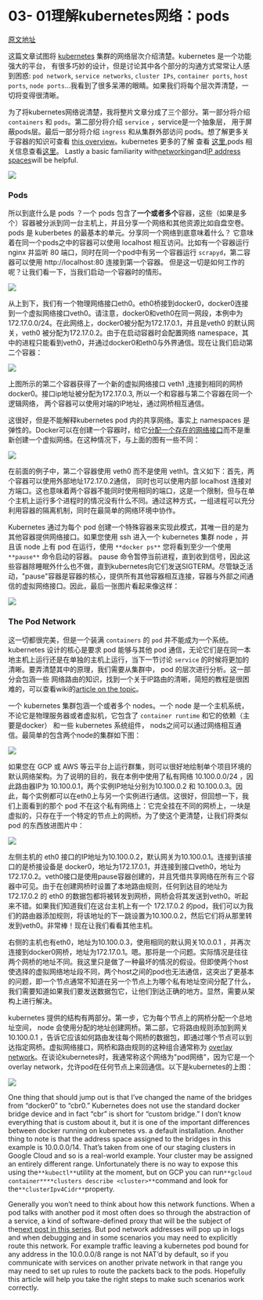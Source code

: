 # 03- 01理解kubernetes网络：pods
[原文地址]()

<!-- This post is going to attempt to demystify the several layers of networking operating in a[kubernetes](https://kubernetes.io/)cluster. Kubernetes is a powerful platform embodying many intelligent design choices, but discussing the way things interact can get confusing: pod networks, service networks, cluster IPs, container ports, host ports, node ports… I’ve seen a few eyes glaze over. We mostly talk about these things at work, cutting across all layers at once because something is broken and someone wants it fixed. If you take it a piece at a time and get clear on how each layer works it all makes sense in a rather elegant way. -->
这篇文章试图将 [kubernetes](https://kubernetes.io/) 集群的网络层次介绍清楚。kubernetes 是一个功能强大的平台， 有很多巧妙的设计，但是讨论其中各个部分的沟通方式常常让人感到困惑: `pod network`, `service networks`, `cluster IPs`, `container ports`, `host ports`, `node ports`…我看到了很多呆滞的眼睛。如果我们将每个层次弄清楚，一切将变得很清晰。


<!-- In order to keep things focused I’m going to split the post into three parts. This first part will look at containers and pods. The[second will examine services](https://medium.com/@betz.mark/understanding-kubernetes-networking-services-f0cb48e4cc82), which are the abstraction layer that allows pods to be ephemeral. The[last post](https://medium.com/@betz.mark/understanding-kubernetes-networking-ingress-1bc341c84078)will look at ingress and getting traffic to your pods from outside the cluster. A few disclaimers first. This post isn’t intended to be a basic intro to containers, kubernetes or pods. To learn more about how containers work see[this overview](https://docs.docker.com/engine/docker-overview/#the-underlying-technology)from[Docker](https://www.docker.com/). A high level overview of kubernetes can be f[ound here](https://kubernetes.io/), and an overview of pods specifically[is here](https://kubernetes.io/docs/concepts/workloads/pods/pod/). Lastly a basic familiarity with[networking](https://www.digitalocean.com/community/tutorials/an-introduction-to-networking-terminology-interfaces-and-protocols)and[IP address spaces](https://www.digitalocean.com/community/tutorials/understanding-ip-addresses-subnets-and-cidr-notation-for-networking)will be helpful.-->
为了将kubernetes网络说清楚，我将整片文章分成了三个部分。第一部分将介绍 `containers` 和 `pods`。第二部分将介绍 `service` ，service是一个抽象层， 用于屏蔽pods层。最后一部分将介绍 `ingress` 和从集群外部访问 pods。想了解更多关于容器的知识可查看 [this overview](https://docs.docker.com/engine/docker-overview/#the-underlying-technology)。kubernetes 更多的了解 查看 [这里](https://kubernetes.io/),pods 相关信息查看[这里](https://kubernetes.io/docs/concepts/workloads/pods/pod/)。
Lastly a basic familiarity with[networking](https://www.digitalocean.com/community/tutorials/an-introduction-to-networking-terminology-interfaces-and-protocols)and[IP address spaces](https://www.digitalocean.com/community/tutorials/understanding-ip-addresses-subnets-and-cidr-notation-for-networking)will be helpful.


![](https://github.com/huruizhi/Knowledge-warehouse/blob/master/images/%E7%90%86%E8%A7%A3kubernetes%E7%BD%91%E7%BB%9Cpods_01.png)

### Pods

<!-- So what is a pod?A pod consists of one or more containers that are collocated on the same host, and are configured to share a network stack and other resources such as volumes.Pods are the basic unit kubernetes applications are built from. What does “share a network stack” actually mean? In practical terms it means that all the containers in a pod can reach each other on localhost. If I have a container running nginx and listening on port 80 and another container running scrapyd the second container can connect to the first as http://localhost:80. But how does that really work? Lets look at the typical situation when we start a docker container on our local machine: -->
所以到底什么是 pods ？一个 pods 包含了**一个或者多个**容器，这些（如果是多个）容器被分派到同一台主机上，并且分享一个网络和其他资源比如自盘空卷。pods 是 kuberbetes 的最基本的单元。分享同一个网络到底意味着什么？ 它意味着在同一个pods之中的容器可以使用 localhost 相互访问。比如有一个容器运行 nginx 并监听 80 端口，同时在同一个pod中有另一个容器运行 `scrapyd`，第二容器可以使用  http://localhost:80 连接到第一个容器。 但是这一切是如何工作的呢？让我们看一下，当我们启动一个容器时的情形。

![](https://github.com/huruizhi/Knowledge-warehouse/blob/master/images/%E7%90%86%E8%A7%A3kubernetes%E7%BD%91%E7%BB%9Cpods_02.png)

<!-- From the top down we have a physical network interface eth0. Attached to that is a bridge docker0, and attached to that is a virtual network interface veth0. Note that docker0 and veth0 are both on the same network, 172.17.0.0/24 in this example. On this network docker0 is assigned 172.17.0.1 and is the[default gateway](https://en.wikipedia.org/wiki/Default_gateway)for veth0, which is assigned 172.17.0.2. Due to how network namespaces are configured when the container is launched processes inside it see only veth0, and communicate with the outside world through docker0 and eth0. Now let’s launch a second container: -->
从上到下，我们有一个物理网络接口eth0。eth0桥接到docker0，docker0连接到一个虚拟网络接口veth0。请注意，docker0和veth0在同一网段，本例中为172.17.0.0/24。在此网络上，docker0被分配为172.17.0.1，并且是veth0 的默认网关，veth0 被分配为172.17.0.2。由于在启动容器时会配置网络 namespace，其中的进程只能看到veth0，并通过docker0和eth0与外界通信。现在让我们启动第二个容器：

![](https://github.com/huruizhi/Knowledge-warehouse/blob/master/images/%E7%90%86%E8%A7%A3kubernetes%E7%BD%91%E7%BB%9Cpods_03.png)

<!-- As shown above the second container gets a new virtual network interface veth1, connected to the same docker0 bridge. This interface is assigned 172.17.0.3, so it is on the same logical network as the bridge and the first container, and both containers can communicate through the bridge as long as they can discover the other container’s IP address somehow. -->
上图所示的第二个容器获得了一个新的虚拟网络接口  veth1 ,连接到相同的网桥docker0。接口ip地址被分配为172.17.0.3, 所以一个和容器与第二个容器在同一个逻辑网络， 两个容器可以使用对端的IP地址，通过网桥相互通信。


<!-- That’s fine and all but it doesn’t get us to the “shared network stack” of a kubernetes pod. Fortunately namespaces are very flexible. Docker can start a container and rather than creating a new virtual network interface for it, specify that it[shares an existing interface](https://docs.docker.com/engine/reference/run/#network-settings). In this case the drawing above looks a little different: -->
这很好，但是不能解释kubernetes pod 内的共享网络。事实上 namespaces 是弹性的。Docker可以在创建一个容器时，给它[分配一个存在的网络接口](https://docs.docker.com/engine/reference/run/#network-settings)而不是重新创建一个虚拟网络。在这种情况下，与上面的图有一些不同：

![](https://github.com/huruizhi/Knowledge-warehouse/blob/master/images/%E7%90%86%E8%A7%A3kubernetes%E7%BD%91%E7%BB%9Cpods_04.png)

<!-- Now the second container sees veth0 rather than getting its own veth1 as in the previous example. This has a few implications: first, both containers are addressable from the outside on 172.17.0.2, and on the inside each can hit ports opened by the other on localhost. This also means that the two containers cannot open the same port, which is a restriction but no different than the situation when running multiple processes on a single host. In this way a set of processes can take full advantage of the decoupling and isolation of containers, while at the same time collaborating together in the simplest possible networking environment. -->
在前面的例子中，第二个容器使用 veth0 而不是使用 veth1。含义如下：首先，两个容器可以使用外部地址172.17.0.2通信， 同时也可以使用内部 localhost 连接对方端口。这也意味着两个容器不能同时使用相同的端口，这是一个限制，但与在单个主机上运行多个进程时的情况没有什么不同。通过这种方式，一组进程可以充分利用容器的隔离机制，同时在最简单的网络环境中协作。

<!-- Kubernetes implements this pattern by creating a special container for each pod whose only purpose is to provide a network interface for the other containers. If you ssh in to a kubernetes cluster node that has pods scheduled on it and run`**docker ps**`you will see at least one container that was started with the`**pause**`command. The`**pause**`command suspends the current process until a signal is received so these containers do nothing at all except sleep until kubernetes sends them a SIGTERM. Despite this lack of activity the “pause” container is the heart of the pod, providing the virtual network interface that all the other containers will use to communicate with each other and the outside world. So in a hypothetical pod-like thing the last picture sort of looks like this: -->
Kubernetes 通过为每个 pod 创建一个特殊容器来实现此模式，其唯一目的是为其他容器提供网络接口。如果您使用 ssh 进入一个 kubernetes 集群 node ，并且该 node 上有 pod 在运行，使用 `**docker ps**` 您将看到至少一个使用 `**pause**` 命令启动的容器。 pause 命令暂停当前进程，直到收到信号，因此这些容器除睡眠外什么也不做，直到kubernetes向它们发送SIGTERM。尽管缺乏活动，"pause"容器是容器的核心，提供所有其他容器相互连接，容器与外部之间通信的虚拟网络接口。因此，最后一张图片看起来像这样：

![](https://github.com/huruizhi/Knowledge-warehouse/blob/master/images/%E7%90%86%E8%A7%A3kubernetes%E7%BD%91%E7%BB%9Cpods_05.png)

### The Pod Network

<!-- That’s all pretty cool, but one pod full of containers that can talk to each other does not get us a system. For reasons that will become even clearer in the next post where I discuss services, the very heart of kubernetes’ design requires that pods be able to communicate with other pods whether they are running on the same local host or separate hosts. To look at how that happens we need to step up a level and look at nodes in a cluster. This section will contain some unfortunate references to network routing and routes, a subject I realize all of humanity would prefer to avoid. Finding a clear, brief tutorial on IP routing is difficult, but if you want a decent review wikipedia’s[article on the topic](https://en.wikipedia.org/wiki/Routing_table)isn’t horrible. -->
这一切都很完美，但是一个装满 `containers` 的 `pod` 并不能成为一个系统。kubernetes 设计的核心是要求 pod 能够与其他 pod 通信，无论它们是在同一本地主机上运行还是在单独的主机上运行，当下一节讨论 `service` 的时候将更加的清晰。要弄清楚其中的原理，我们需要从集群中， pod 的层次进行分析。这一部分会包涵一些 网络路由的知识，找到一个关于IP路由的清晰，简短的教程是很困难的，可以查看wiki的[article on the topic](https://en.wikipedia.org/wiki/Routing_table)。

<!-- A kubernetes cluster consists of one or more nodes. A node is a host system, whether physical or virtual, with a container runtime and its dependencies (i.e. docker mostly) and several kubernetes system components, that is connected to a network that allows it to reach other nodes in the cluster. A simple cluster of two nodes might look like this:-->
一个 kubernetes 集群包涵一个或者多个 nodes。一个 node 是一个主机系统，不论它是物理服务器或者虚拟机，它包含了 `container runtime` 和它的依赖（主要是docker） 和一些 kubernetes 系统组件， nods之间可以通过网络相互通信。最简单的包含两个node的集群如下图：

![](https://github.com/huruizhi/Knowledge-warehouse/blob/master/images/%E7%90%86%E8%A7%A3kubernetes%E7%BD%91%E7%BB%9Cpods_06.png)

<!-- If you’re running your cluster on a cloud platform like GCP or AWS that drawing pretty well approximates the default networking architecture for a single project environment. For the purposes of illustration I’ve used the private network 10.100.0.0/24 for this example, so the router is 10.100.0.1 and the two instances are 10.100.0.2 and 10.100.0.3 respectively. Given this setup each instance can communicate with the other on eth0. That’s great, but recall that the pod we looked at above is not on this private network: it’s hanging off a bridge on a different network entirely, one that is virtual and exists only on a specific node. To make this clearer let’s drop our pod-like things back into the picture: -->
如果您在 GCP 或 AWS 等云平台上运行群集，则可以很好地绘制单个项目环境的默认网络架构。为了说明的目的，我在本例中使用了私有网络 10.100.0.0/24 ，因此路由器IP为 10.100.0.1，两个实例IP地址分别为10.100.0.2 和 10.100.0.3。因此，每个实例都可以在eth0上与另一个实例进行通信。这很好，但回想一下，我们上面看到的那个 pod 不在这个私有网络上：它完全挂在不同的网桥上，一块是虚拟的，只存在于一个特定的节点上的网桥。为了使这个更清楚，让我们将类似 pod 的东西放进图片中：

![](https://github.com/huruizhi/Knowledge-warehouse/blob/master/images/%E7%90%86%E8%A7%A3kubernetes%E7%BD%91%E7%BB%9Cpods_07.png)

<!-- The host on the left has interface eth0 with an address of 10.100.0.2, whose default gateway is the router at 10.100.0.1. Connected to that interface is bridge docker0 with an address of 172.17.0.1, and connected to that is interface veth0 with address 172.17.0.2. The veth0 interface was created with the pause container and is visible inside all three containers by virtue of the shared network stack. Because of local routing rules set up when the bridge was created any packet arriving at eth0 with a destination address of 172.17.0.2 will be forwarded to the bridge, which will then send it on to veth0. Sounds ok so far. If we know we have a pod at 172.17.0.2 on this host we can add rules to our router setting the next hop for that address to 10.100.0.2 and they will get forwarded from there to veth0. Dandy! Now let’s look at the other host. -->
左侧主机的 eth0 接口的IP地址为10.100.0.2，默认网关为10.100.0.1。连接到该接口的是桥接设备是 docker0，地址为172.17.0.1，并连接到接口veth0，地址为172.17.0.2。veth0接口是使用pause容器创建的，并且凭借共享网络在所有三个容器中可见。由于在创建网桥时设置了本地路由规则，任何到达目的地址为172.17.0.2 的 eth0 的数据包都将被转发到网桥，网桥会将其发送到veth0。听起来不错。如果我们知道我们在这台主机上有一个 172.17.0.2 的pod，我们可以为我们的路由器添加规则，将该地址的下一跳设置为10.100.0.2，然后它们将从那里转发到veth0。非常棒！现在让我们看看其他主机。

<!-- The host on the right also has eth0, with an address of 10.100.0.3, using the same default gateway at 10.100.0.1, and again connected to it is the docker0 bridge with an address of 172.17.0.1. Hmm. That’s going to be an issue. Now this address might not actually be the same as the other bridge on host 1. I’ve made it the same here because that’s a pathological worst case, and it might very well work out that way if you just installed docker and let it do its thing. But even if the chosen network is different this highlights the more fundamental problem which is that one node typically has no idea what private address space was assigned to a bridge on another node, and we need to know that if we’re going to send packets to it and have them arrive at the right place. Clearly some structure is required. -->
右侧的主机也有eth0，地址为10.100.0.3，使用相同的默认网关10.0.0.1 ，并再次连接到docker0网桥，地址为172.17.0.1。嗯。那将是一个问题。实际情况是往往两个网桥的地址不同。我这里只是做了一种最坏的情况的假设。但即使两个host使选择的虚拟网络地址段不同，两个host之间的pod也无法通信，这突出了更基本的问题，即一个节点通常不知道在另一个节点上为哪个私有地址空间分配了什么，我们需要知道如果我们要发送数据包它，让他们到达正确的地方。显然，需要从架构上进行解决。 

<!-- Kubernetes provides that structure in two ways. First, it assigns an overall address space for the bridges on each node, and then assigns the bridges addresses within that space, based on the node the bridge is built on. Secondly it adds routing rules to the gateway at 10.100.0.1 telling it how packets destined for each bridge should be routed, i.e. which node’s eth0 the bridge can be reached through. Such a combination of virtual network interfaces, bridges, and routing rules is usually called an[overlay network](https://en.wikipedia.org/wiki/Overlay_network). When talking about kubernetes I usually call this network the “pod network” because it is an overlay network that allows pods to communicate back and forth on any node. Here is the drawing above with kubernetes in play: -->
kubernetes 提供的结构有两部分。第一步，它为每个节点上的网桥分配一个总地址空间， node 会使用分配的地址创建网桥。第二部，它将路由规则添加到网关 10.100.0.1 ，告诉它应该如何路由发往每个网桥的数据包，即通过哪个节点可以到达指定网桥。虚拟网络接口，网桥和路由规则的这种组合通常称为 [overlay network](https://en.wikipedia.org/wiki/Overlay_network)。在谈论kubernetes时，我通常称这个网络为"pod网络"，因为它是一个overlay network，允许pod在任何节点上来回通信。以下是kubernetes的上图：

![](https://github.com/huruizhi/Knowledge-warehouse/blob/master/images/%E7%90%86%E8%A7%A3kubernetes%E7%BD%91%E7%BB%9Cpods_08.png)

One thing that should jump out is that I’ve changed the name of the bridges from “docker0” to “cbr0.” Kubernetes does not use the standard docker bridge device and in fact “cbr” is short for “custom bridge.” I don’t know everything that is custom about it, but it is one of the important differences between docker running on kubernetes vs. a default installation. Another thing to note is that the address space assigned to the bridges in this example is 10.0.0.0/14. That’s taken from one of our staging clusters in Google Cloud and so is a real-world example. Your cluster may be assigned an entirely different range. Unfortunately there is no way to expose this using the`**kubectl**`utility at the moment, but on GCP you can run`**gcloud container****clusters describe <cluster>**`command and look for the`**clusterIpv4Cidr**`property.

Generally you won’t need to think about how this network functions. When a pod talks with another pod it most often does so through the abstraction of a service, a kind of software-defined proxy that will be the subject of the[next post in this series](https://medium.com/@betz.mark/understanding-kubernetes-networking-services-f0cb48e4cc82). But pod network addresses will pop up in logs and when debugging and in some scenarios you may need to explicitly route this network. For example traffic leaving a kubernetes pod bound for any address in the 10.0.0.0/8 range is not NAT’d by default, so if you communicate with services on another private network in that range you may need to set up rules to route the packets back to the pods. Hopefully this article will help you take the right steps to make such scenarios work correctly.



